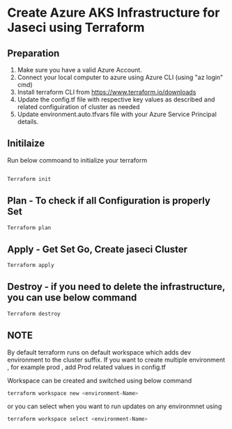 
# Create Azure AKS Infrastructure for Jaseci using Terraform #

## Preparation #

1) Make sure you have a valid Azure Account.
2) Connect your local computer to azure using Azure CLI (using "az login" cmd)
3) Install terraform CLI from https://www.terraform.io/downloads
4) Update the config.tf file with respective key values as described and related configuiration of cluster as needed
5) Update environment.auto.tfvars file with your Azure Service Principal details.

## Initilaize ##

Run below commoand to initialize your terraform

```bash

Terraform init

```

## Plan - To check if all Configuration is properly Set ##

```bash
Terraform plan
```
## Apply - Get Set Go, Create jaseci Cluster  ##

```bash
Terraform apply
```

## Destroy - if you need to delete the infrastructure, you can use below command  ##

```bash
Terraform destroy
```

## NOTE  ##

By default terraform runs on default workspace which adds dev environment to the cluster suffix. If you want to create multiple environment , for example prod , add Prod related values in config.tf

Workspace can be created and switched using below command

```bash
terraform workspace new <environment-Name>
```

or you can select when you want to run updates on any environmnet using 

```bash
terraform workspace select <environment-Name>
```
